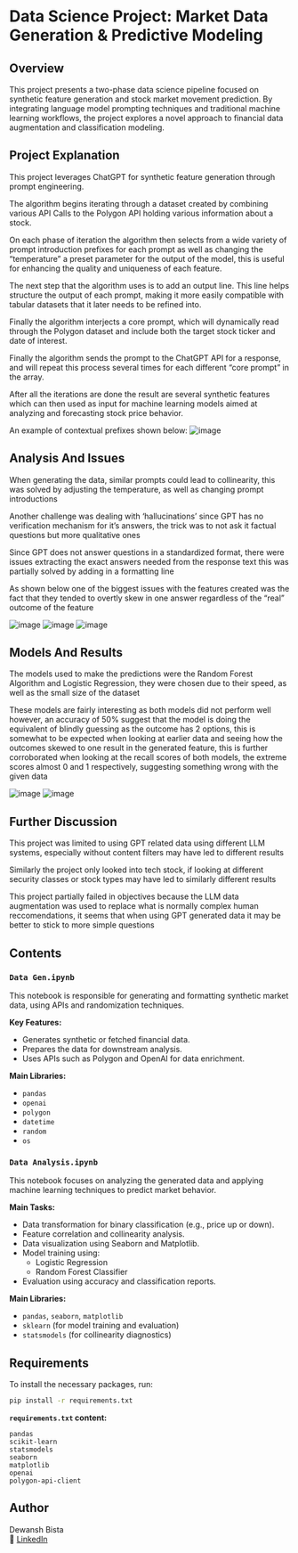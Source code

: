 
# Data Science Project: Market Data Generation & Predictive Modeling

## Overview

This project presents a two-phase data science pipeline focused on synthetic feature generation and stock market movement prediction. By integrating language model prompting techniques and traditional machine learning workflows, the project explores a novel approach to financial data augmentation and classification modeling.

## Project Explanation

This project leverages ChatGPT for synthetic feature generation through prompt engineering. 

The algorithm begins iterating through a dataset created by combining various API Calls to the Polygon API holding various information about a stock.

On each phase of iteration the algorithm then selects from a wide variety of prompt introduction prefixes for each prompt as well as changing the “temperature” a preset parameter for the output of the model, this is useful for enhancing the quality and uniqueness of each feature.

The next step that the algorithm uses is to add an output line. This line helps structure the output of each prompt, making it more easily compatible with tabular datasets that it later needs to be refined into.

Finally the algorithm interjects a core prompt, which will dynamically read through the Polygon dataset and include both the target stock ticker and date of interest.

Finally the algorithm sends the prompt to the ChatGPT API for a response, and will repeat this process several times for each different “core prompt” in the array. 

After all the iterations are done the result are several synthetic features which can then used as input for machine learning models aimed at analyzing and forecasting stock price behavior.

An example of contextual prefixes shown below:
![image](https://github.com/user-attachments/assets/ac154c55-a6df-4108-8593-caf042acbed7)

## Analysis And Issues

When generating the data, similar prompts could lead to collinearity, this was solved by adjusting the temperature, as well as changing prompt introductions

Another challenge was dealing with ‘hallucinations’ since GPT has no verification mechanism for it’s answers, the trick was to not ask it factual questions but more qualitative ones

Since GPT does not answer questions in a standardized format, there were issues extracting the exact answers needed from the response text this was partially solved by adding in a formatting line

As shown below one of the biggest issues with the features created was the fact that they tended to overtly skew in one answer regardless of the “real” outcome of the feature

![image](https://github.com/user-attachments/assets/6b7ef96d-ef09-4012-adfd-1b56adabb2b4)
![image](https://github.com/user-attachments/assets/864d70f2-af62-4616-bd25-16bcf64cf260)
![image](https://github.com/user-attachments/assets/c9e62546-1af0-413e-aa84-25e7f5d5d8dc)

## Models And Results

The models used to make the predictions were the Random Forest Algorithm and Logistic Regression, they were chosen due to their speed, as well as the small size of the dataset

These models are fairly interesting as both models did not perform well however, an accuracy of 50% suggest that the model is doing the equivalent of blindly guessing as the outcome has 2 options, this is somewhat to be expected when looking at earlier data and seeing how the outcomes skewed to one result in the generated feature, this is further corroborated when looking at the recall scores of both models, the extreme scores almost 0 and 1 respectively, suggesting something wrong with the given data

![image](https://github.com/user-attachments/assets/c7647384-014f-47bb-8a63-bdf4452aabe6)
![image](https://github.com/user-attachments/assets/f2ccb237-bf15-48e5-8ec2-cbcdbc461c14)

## Further Discussion

This project was limited to using GPT related data using different LLM systems, especially without content filters may have led to different results

Similarly the project only looked into tech stock, if looking at different security classes or stock types may have led to similarly different results

This project partially failed in objectives because the LLM data augmentation was used to replace what is normally complex human reccomendations, it seems that when using GPT generated data it may be better to stick to more simple questions

## Contents

### `Data Gen.ipynb`
This notebook is responsible for generating and formatting synthetic market data, using APIs and randomization techniques.

**Key Features:**
- Generates synthetic or fetched financial data.
- Prepares the data for downstream analysis.
- Uses APIs such as Polygon and OpenAI for data enrichment.

**Main Libraries:**
- `pandas`
- `openai`
- `polygon`
- `datetime`
- `random`
- `os`

### `Data Analysis.ipynb`
This notebook focuses on analyzing the generated data and applying machine learning techniques to predict market behavior.

**Main Tasks:**
- Data transformation for binary classification (e.g., price up or down).
- Feature correlation and collinearity analysis.
- Data visualization using Seaborn and Matplotlib.
- Model training using:
  - Logistic Regression
  - Random Forest Classifier
- Evaluation using accuracy and classification reports.

**Main Libraries:**
- `pandas`, `seaborn`, `matplotlib`
- `sklearn` (for model training and evaluation)
- `statsmodels` (for collinearity diagnostics)

## Requirements

To install the necessary packages, run:

```bash
pip install -r requirements.txt
```

**`requirements.txt` content:**
```
pandas
scikit-learn
statsmodels
seaborn
matplotlib
openai
polygon-api-client
```

## Author

Dewansh Bista  
🔗 [LinkedIn](https://www.linkedin.com/in/dewansh-bista/)
